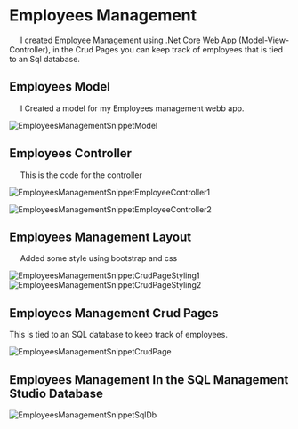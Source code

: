 # Employees Management
 &nbsp;&nbsp;&nbsp;&nbsp; I created Employee Management using .Net Core Web App (Model-View-Controller), in the Crud Pages you can keep track of employees that is tied to an Sql database. 



<!DOCTYPE html>

<html>
<body>
   
 
  <h2>Employees Model</h2>
   &nbsp;&nbsp;&nbsp;&nbsp; I Created a model for my Employees management webb app. 


![EmployeesManagementSnippetModel](https://user-images.githubusercontent.com/118482231/218243010-aff71831-ed37-4308-bae0-ee29bb5c7b5a.png)


   
   
  <h2>Employees Controller</h2>
   &nbsp;&nbsp;&nbsp;&nbsp; This is the code for the controller
   
   ![EmployeesManagementSnippetEmployeeController1](https://user-images.githubusercontent.com/118482231/218243887-1abcb36a-45c9-40f8-9c83-c02dbabefd90.png)

   ![EmployeesManagementSnippetEmployeeController2](https://user-images.githubusercontent.com/118482231/218243890-c3c251da-860a-41ca-ad94-ddc3c455e33e.png)

  <h2>Employees Management Layout </h2>
  
 &nbsp;&nbsp;&nbsp;&nbsp; Added some style using bootstrap and css
 
   ![EmployeesManagementSnippetCrudPageStyling1](https://user-images.githubusercontent.com/118482231/218244170-fb8b1768-2847-4176-a8bd-f1e8d4423de8.png)
![EmployeesManagementSnippetCrudPageStyling2](https://user-images.githubusercontent.com/118482231/218244171-c0122e21-5110-4181-8352-19b79a586994.png)

  <h2>Employees Management Crud Pages </h2>
  This is tied to an SQL database to keep track of employees.
  
![EmployeesManagementSnippetCrudPage](https://user-images.githubusercontent.com/118482231/218244194-d224501d-27a9-49df-83c5-527457d5ef19.png)

  <h2>Employees Management In the SQL Management Studio Database </h2>

![EmployeesManagementSnippetSqlDb](https://user-images.githubusercontent.com/118482231/218244296-d784cf80-b736-4da8-bc82-681e211cad9c.png)




</body>
   

   </html>
